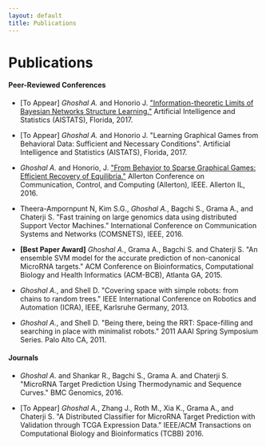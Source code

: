 ```yaml
---
layout: default
title: Publications
---
```

<div class="post">
	<h1 class="pageTitle">Publications</h1>
</div>

#### Peer-Reviewed Conferences
* [To Appear] *Ghoshal A.* and Honorio J.
["Information-theoretic Limits of Bayesian Networks Structure Learning."](https://arxiv.org/abs/1601.07460) Artificial Intelligence and Statistics (AISTATS), Florida, 2017.

* [To Appear] *Ghoshal A.* and Honorio J.
"Learning Graphical Games from Behavioral Data: Sufficient and Necessary Conditions". Artificial Intelligence and Statistics (AISTATS), Florida, 2017.

* *Ghoshal A.* and Honorio, J. ["From Behavior to Sparse Graphical Games: Efficient Recovery of Equilibria."](https://arxiv.org/abs/1607.02959) Allerton Conference on Communication, Control, and Computing (Allerton), IEEE. Allerton IL, 2016.

* Theera-Ampornpunt N, Kim S.G., *Ghoshal A.*, Bagchi S., Grama A., and Chaterji S. "Fast training on large genomics data using distributed Support Vector Machines." International Conference on Communication Systems and Networks (COMSNETS), IEEE, 2016.

* **[Best Paper Award]** *Ghoshal A.*, Grama A., Bagchi S. and Chaterji S. "An ensemble SVM model for the accurate prediction of non-canonical MicroRNA targets." ACM Conference on Bioinformatics, Computational Biology and Health Informatics (ACM-BCB), Atlanta GA, 2015.

* *Ghoshal A.*, and Shell D. "Covering space with simple robots: from chains to random trees." IEEE International Conference on Robotics and Automation (ICRA), IEEE, Karlsruhe Germany, 2013.

* *Ghoshal A.*, and Shell D. "Being there, being the RRT: Space-filling and searching in place with minimalist robots." 2011 AAAI Spring Symposium Series. Palo Alto CA, 2011.

#### Journals
* *Ghoshal A.* and Shankar R., Bagchi S., Grama A. and Chaterji S. "MicroRNA Target Prediction Using Thermodynamic and Sequence Curves." BMC Genomics, 2016.

* [To Appear] *Ghoshal A.*, Zhang J., Roth M., Xia K., Grama A., and Chaterji S. "A Distributed Classifier for MicroRNA Target Prediction with Validation through TCGA Expression Data." IEEE/ACM Transactions on Computational Biology and Bioinformatics (TCBB) 2016.



